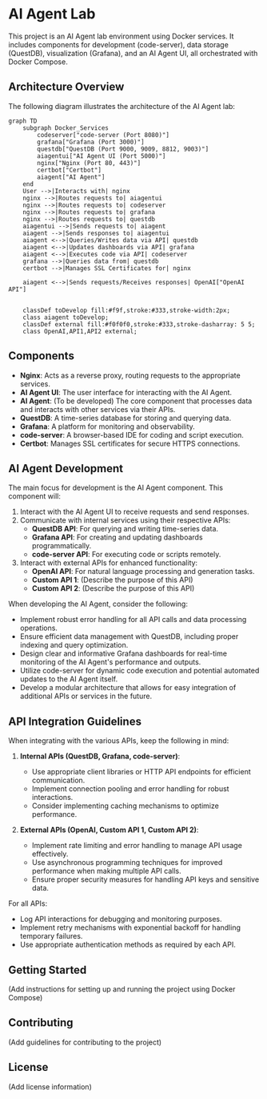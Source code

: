 # AI Agent Lab

This project is an AI Agent lab environment using Docker services. It includes components for development (code-server), data storage (QuestDB), visualization (Grafana), and an AI Agent UI, all orchestrated with Docker Compose.

## Architecture Overview

The following diagram illustrates the architecture of the AI Agent lab:

```mermaid
graph TD
    subgraph Docker_Services
        codeserver["code-server (Port 8080)"]
        grafana["Grafana (Port 3000)"]
        questdb["QuestDB (Port 9000, 9009, 8812, 9003)"]
        aiagentui["AI Agent UI (Port 5000)"]
        nginx["Nginx (Port 80, 443)"]
        certbot["Certbot"]
        aiagent["AI Agent"]
    end
    User -->|Interacts with| nginx
    nginx -->|Routes requests to| aiagentui
    nginx -->|Routes requests to| codeserver
    nginx -->|Routes requests to| grafana
    nginx -->|Routes requests to| questdb
    aiagentui -->|Sends requests to| aiagent
    aiagent -->|Sends responses to| aiagentui
    aiagent <-->|Queries/Writes data via API| questdb
    aiagent <-->|Updates dashboards via API| grafana
    aiagent <-->|Executes code via API| codeserver
    grafana -->|Queries data from| questdb
    certbot -->|Manages SSL Certificates for| nginx
    
    aiagent <-->|Sends requests/Receives responses| OpenAI["OpenAI API"]

    
    classDef toDevelop fill:#f9f,stroke:#333,stroke-width:2px;
    class aiagent toDevelop;
    classDef external fill:#f0f0f0,stroke:#333,stroke-dasharray: 5 5;
    class OpenAI,API1,API2 external;
```

## Components

- **Nginx**: Acts as a reverse proxy, routing requests to the appropriate services.
- **AI Agent UI**: The user interface for interacting with the AI Agent.
- **AI Agent**: (To be developed) The core component that processes data and interacts with other services via their APIs.
- **QuestDB**: A time-series database for storing and querying data.
- **Grafana**: A platform for monitoring and observability.
- **code-server**: A browser-based IDE for coding and script execution.
- **Certbot**: Manages SSL certificates for secure HTTPS connections.

## AI Agent Development

The main focus for development is the AI Agent component. This component will:

1. Interact with the AI Agent UI to receive requests and send responses.
2. Communicate with internal services using their respective APIs:
   - **QuestDB API**: For querying and writing time-series data.
   - **Grafana API**: For creating and updating dashboards programmatically.
   - **code-server API**: For executing code or scripts remotely.
3. Interact with external APIs for enhanced functionality:
   - **OpenAI API**: For natural language processing and generation tasks.
   - **Custom API 1**: (Describe the purpose of this API)
   - **Custom API 2**: (Describe the purpose of this API)

When developing the AI Agent, consider the following:

- Implement robust error handling for all API calls and data processing operations.
- Ensure efficient data management with QuestDB, including proper indexing and query optimization.
- Design clear and informative Grafana dashboards for real-time monitoring of the AI Agent's performance and outputs.
- Utilize code-server for dynamic code execution and potential automated updates to the AI Agent itself.
- Develop a modular architecture that allows for easy integration of additional APIs or services in the future.

## API Integration Guidelines

When integrating with the various APIs, keep the following in mind:

1. **Internal APIs (QuestDB, Grafana, code-server)**:
   - Use appropriate client libraries or HTTP API endpoints for efficient communication.
   - Implement connection pooling and error handling for robust interactions.
   - Consider implementing caching mechanisms to optimize performance.

2. **External APIs (OpenAI, Custom API 1, Custom API 2)**:
   - Implement rate limiting and error handling to manage API usage effectively.
   - Use asynchronous programming techniques for improved performance when making multiple API calls.
   - Ensure proper security measures for handling API keys and sensitive data.

For all APIs:
- Log API interactions for debugging and monitoring purposes.
- Implement retry mechanisms with exponential backoff for handling temporary failures.
- Use appropriate authentication methods as required by each API.

## Getting Started

(Add instructions for setting up and running the project using Docker Compose)

## Contributing

(Add guidelines for contributing to the project)

## License

(Add license information)